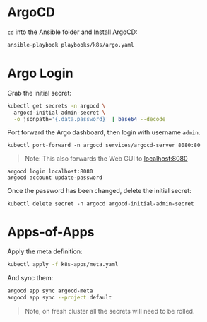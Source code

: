 # ArgoCD

`cd` into the Ansible folder and Install ArgoCD:

```bash
ansible-playbook playbooks/k8s/argo.yaml
```

# Argo Login

Grab the initial secret:

```bash
kubectl get secrets -n argocd \
  argocd-initial-admin-secret \
  -o jsonpath='{.data.password}' | base64 --decode 
```

Port forward the Argo dashboard, then login with username `admin`.

```
kubectl port-forward -n argocd services/argocd-server 8080:80
```

> Note: This also forwards the Web GUI to [localhost:8080](http://localhost:8080)

```
argocd login localhost:8080
argocd account update-password
```

Once the password has been changed, delete the initial secret:

```
kubectl delete secret -n argocd argocd-initial-admin-secret
```


# Apps-of-Apps

Apply the meta definition:

```bash
kubectl apply -f k8s-apps/meta.yaml
```

And sync them:

```bash
argocd app sync argocd-meta
argocd app sync --project default
```

> Note, on fresh cluster all the secrets will need to be rolled. 
